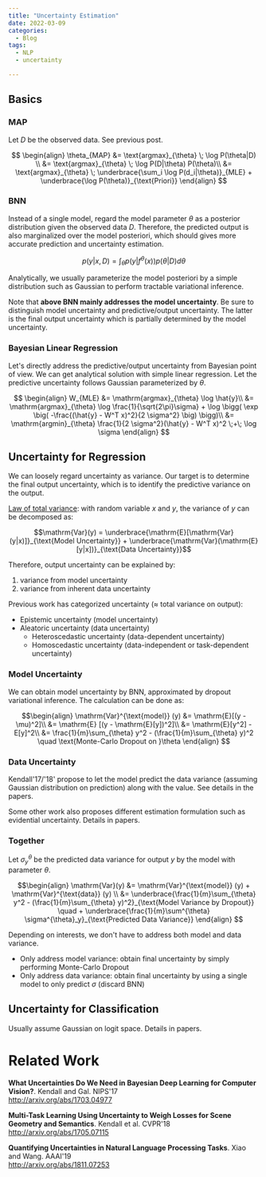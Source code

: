 ```yaml
---
title: "Uncertainty Estimation"
date: 2022-03-09
categories:
  - Blog
tags:
  - NLP
  - uncertainty

---
```


## Basics

### MAP

Let $D$ be the observed data. See previous post.

$$
\begin{align}
\theta_{MAP} &= \text{argmax}_{\theta} \; \log P(\theta|D) \\
&= \text{argmax}_{\theta} \; \log P(D|\theta) P(\theta)\\
&= \text{argmax}_{\theta} \; \underbrace{\sum_i \log P(d_i|\theta)}_{MLE} + \underbrace{\log P(\theta)}_{\text{Priori}}
\end{align}
$$

### BNN

Instead of a single model, regard the model parameter $\theta$ as a posterior distribution given the observed data $D$.
Therefore, the predicted output is also marginalized over the model posteriori, which should gives more accurate prediction and uncertainty estimation.

$$p(y|x, D) = \int_{\theta} p \big(y|f^{\theta}(x) \big) p(\theta|D) d\theta$$

Analytically, we usually parameterize the model posteriori by a simple distribution such as Gaussian to perform tractable variational inference.

Note that **above BNN mainly addresses the model uncertainty**.
Be sure to distinguish model uncertainty and predictive/output uncertainty. The latter is the final output uncertainty which is partially determined by the model uncertainty.

### Bayesian Linear Regression

Let's directly address the predictive/output uncertainty from Bayesian point of view.
We can get analytical solution with simple linear regression.
Let the predictive uncertainty follows Gaussian parameterized by $\theta$.

$$
\begin{align}
W_{MLE} &= \mathrm{argmax}_{\theta} \log \hat{y}\\
&= \mathrm{argmax}_{\theta} \log \frac{1}{\sqrt{2\pi}\sigma} + \log \bigg( \exp \big( -\frac{(\hat{y} - W^T x)^2}{2 \sigma^2} \big) \bigg)\\
&= \mathrm{argmin}_{\theta} \frac{1}{2 \sigma^2}(\hat{y} - W^T x)^2 \;+\; \log \sigma
\end{align}
$$

## Uncertainty for Regression

We can loosely regard uncertainty as variance. Our target is to determine the final output uncertainty, which is to identify the predictive variance on the output.

[Law of total variance](https://en.wikipedia.org/wiki/Law_of_total_variance): with random variable $x$ and $y$, the variance of $y$ can be decomposed as:

$$\mathrm{Var}(y) = \underbrace{\mathrm{E}[\mathrm{Var}(y|x)]}_{\text{Model Uncertainty}} + \underbrace{\mathrm{Var}(\mathrm{E}[y|x])}_{\text{Data Uncertainty}}$$

Therefore, output uncertainty can be explained by:
1. variance from model uncertainty
2. variance from inherent data uncertainty

Previous work has categorized uncertainty ($\approx$ total variance on output):
* Epistemic uncertainty (model uncertainty)
* Aleatoric uncertainty (data uncertainty)
  * Heteroscedastic uncertainty (data-dependent uncertainty)
  * Homoscedastic uncertainty (data-independent or task-dependent uncertainty)

### Model Uncertainty

We can obtain model uncertainty by BNN, approximated by dropout variational inference.
The calculation can be done as:

$$\begin{align}
\mathrm{Var}^{\text{model}} (y) &= \mathrm{E}[(y - \mu)^2]\\
&= \mathrm{E} [(y - \mathrm{E}[y])^2]\\
&= \mathrm{E}[y^2] - E[y]^2\\
&= \frac{1}{m}\sum_{\theta} y^2 - (\frac{1}{m}\sum_{\theta} y)^2 \quad \text{Monte-Carlo Dropout on }\theta
\end{align}
$$

### Data Uncertainty

Kendall'17/'18' propose to let the model predict the data variance (assuming Gaussian distribution on prediction) along with the value. See details in the papers.

Some other work also proposes different estimation formulation such as evidential uncertainty. Details in papers.

### Together

Let $\sigma^{\theta}_y$ be the predicted data variance for output $y$ by the model with parameter $\theta$.

$$\begin{align}
\mathrm{Var}(y) &= \mathrm{Var}^{\text{model}} (y) + \mathrm{Var}^{\text{data}} (y) \\
&= \underbrace{\frac{1}{m}\sum_{\theta} y^2 - (\frac{1}{m}\sum_{\theta} y)^2}_{\text{Model Variance by Dropout}} \quad + \underbrace{\frac{1}{m}\sum^{\theta} \sigma^{\theta}_y}_{\text{Predicted Data Variance}}
\end{align}
$$

Depending on interests, we don't have to address both model and data variance.
* Only address model variance: obtain final uncertainty by simply performing Monte-Carlo Dropout
* Only address data variance: obtain final uncertainty by using a single model to only predict $\sigma$ (discard BNN)

## Uncertainty for Classification

Usually assume Gaussian on logit space. Details in papers.

# Related Work

**What Uncertainties Do We Need in Bayesian Deep Learning for Computer Vision?**. Kendall and Gal. NIPS'17\
<http://arxiv.org/abs/1703.04977>

**Multi-Task Learning Using Uncertainty to Weigh Losses for Scene Geometry and Semantics**. Kendall et al. CVPR'18\
<http://arxiv.org/abs/1705.07115>

**Quantifying Uncertainties in Natural Language Processing Tasks**. Xiao and Wang. AAAI'19\
<http://arxiv.org/abs/1811.07253>
